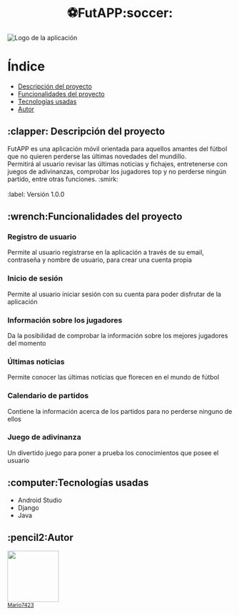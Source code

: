 <h1 align="center"> ⚽FutAPP:soccer: </h1>

![Logo de la aplicación](https://github.com/Mario7423/PFC_Afundacion/assets/113417706/a0e1c160-a554-421b-b5aa-e8a185bd61f6)

<body>
  <h1>Índice</h1>
  <ul>
    <li><a href="#descripcion">Descripción del proyecto</a></li>
    <li><a href="#funciones">Funcionalidades del proyecto</a></li>
    <li><a href="#tecnologías">Tecnologías usadas</a></li>
    <li><a href="#autor">Autor</a></li>
  </ul>

  <h2 id="descripcion">:clapper: Descripción del proyecto</h2>
  <p> FutAPP es una aplicación móvil orientada para aquellos amantes del fútbol que no quieren perderse las últimas novedades del mundillo.<br> Permitirá al usuario revisar las últimas noticias y fichajes, entretenerse con juegos de adivinanzas, comprobar los jugadores top y no perderse ningún partido, entre otras funciones. :smirk: <br><br>:label: Versión 1.0.0 </p>
  
   <h2 id="funciones">:wrench:Funcionalidades del proyecto</h2>
  <h3>Registro de usuario</h3>
  <p>Permite al usuario registrarse en la aplicación a través de su email, contraseña y nombre de usuario, para crear una cuenta propia</p>
  <h3>Inicio de sesión</h3>
  <p>Permite al usuario iniciar sesión con su cuenta para poder disfrutar de la aplicación</p>
  <h3>Información sobre los jugadores</h3>
  <p>Da la posibilidad de comprobar la información sobre los mejores jugadores del momento</p>
  <h3>Últimas noticias</h3>
  <p>Permite conocer las últimas noticias que florecen en el mundo de fútbol</p>
  <h3>Calendario de partidos</h3>
  <p>Contiene la información acerca de los partidos para no perderse ninguno de ellos</p>
  <h3>Juego de adivinanza</h3>
  <p>Un divertido juego para poner a prueba los conocimientos que posee el usuario</p>
  
  <h2 id="tecnologías">:computer:Tecnologías usadas</h2>
  <ul>
    <li>Android Studio</li>
    <li>Django</li>
    <li>Java</li>
  </ul>
    

  <h2 id="autor">:pencil2:Autor</h2>
  <p><img src="https://avatars.githubusercontent.com/u/113417706?v=4" width=115><br><sub><a href="https://github.com/Mario7423">Mario7423</a></sub></p>
  
    

  
</body>

